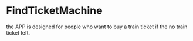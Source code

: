 # FindTicketMachine
the APP is designed for people who want to buy a train ticket if the no train ticket left.
